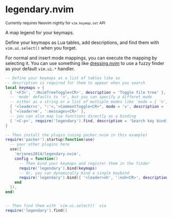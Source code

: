 # legendary.nvim
<sup>Currently requires Neovim nightly for `vim.keymap.set` API</sup>

A map legend for your keymaps.

Define your keymaps as Lua tables, add descriptions, and find them with `vim.ui.select()` when you forget.

For normal and insert mode mappings, you can execute the mapping by selecting it. You can use something
like [dressing.nvim](https://github.com/stevearc/dressing.nvim) to use a fuzzy finder as your default
`vim.ui.*` handler.

```lua
-- Define your keymaps as a list of tables like so
-- description is required for them to appear when you search
local keymaps = {
  { '<F3>', ':NvimTreeToggle<CR>', description = 'Toggle file tree' },
  -- 'mode' defaults to 'n', but you can specify a differet mode
  -- either as a string or a list of multiple modes like `mode = { 'n', 'v' }`
  { '<leader>c', ":'<,'>CommentToggle<CR>", mode = 'v', description = 'Toggle comment' },
  { '<leader>m', ':messages<CR>' },
  -- you can also map lua functions directly as a binding
  { '<C-p>', require('legendary').find, description = 'Search key bindings' }
}

-- Then install the plugin (using packer.nvim in this example)
require('packer').startup(function(use)
  -- your other plugins here
  use({
    'mrjones2014/legendary.nvim',
    config = function()
      -- Then bind your keymaps and register them in the finder
      require('legendary').bind(keymaps)
      -- Or, you can dynamically bind a single keybind
      require('legendary').bind({ '<leader>nh', ':noh<CR>', description = 'Remove hlsearch highlighting' })
    end
  }),
end)


-- Then find them with `vim.ui.select()` via
require('legendary').find()
```
